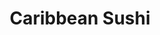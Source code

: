 ---
layout: place
title: "Caribbean Sushi"
permalink: /oklahoma/broken-arrow/caribbean-sushi.html
stateAbbr: OK
stateName: Oklahoma
cityName: Broken Arrow
seo:
  name: "Caribbean Sushi"
  type: Restaurant
  links: http://www.caribbeansushi.com/
description: "Caribbean Sushi serves delicious sushi in Broken Arrow, Oklahoma. Try fresh Japanese dishes for a great dining experience. "
place_id: ChIJX8C7wECJtocRvVoLsDNOwY4
photos:
  - name: >-
      places/ChIJX8C7wECJtocRvVoLsDNOwY4/photos/AeeoHcKyncKzPidIzF7-dvsOtNcLrTKn7QhEdZS23tEBvOfTBT1WNz8xL2CNVA6OYZalAax9ojfNXr2fMhWj81pwD9c8S5uG8aviKbqW77cmA3iDw4CAFjbwpTBB1PvKHK2JcdVkNFsTJ2vGG23pk_7fyzuN6oixMwh1wzzSxUighE-0lwHI7mw8Qns0JM13OCbROilG91qXO89EEGWTOtm_vvsodDNVm6rLD9Zi5eYhTm0-NQbTLo9GFctFj8yj3lyNuyofC5y6MnhlLv2iCBKQgqFIQObNAP0p8SBKCDtIAPEiJhkowtH142bfBGxuKWAodNfb-GrBowX6ihahuytZh-Eig2PeBpPIN8weXkWgstz5fIcMBUYfDou8JnF_-pPXCEv_LASowi6ud-8iAGMt1Bbsy6xdwD9L2dXyDgtEWBKUkw
    widthPx: 3840
    heightPx: 2160
    authorAttributions:
      - displayName: Michael Carter
        uri: https://maps.google.com/maps/contrib/115619812377581546687
        photoUri: >-
          https://lh3.googleusercontent.com/a-/ALV-UjWdchqwKkXKv6eUlLcP0FwDZdQCmf-vgxCVGoyM1GdTWipTIODFdQ=s100-p-k-no-mo
    flagContentUri: >-
      https://www.google.com/local/imagery/report/?cb_client=maps_api_places.places_api&image_key=!1e10!2sCIHM0ogKEICAgIDGuPT_TA&hl=en-US
    googleMapsUri: >-
      https://www.google.com/maps/place//data=!3m4!1e2!3m2!1sCIHM0ogKEICAgIDGuPT_TA!2e10!4m2!3m1!1s0x87b68940c0bbc05f:0x8ec14e33b00b5abd
  - name: >-
      places/ChIJX8C7wECJtocRvVoLsDNOwY4/photos/AeeoHcITaWgug0YRvV7mnSYLnuhB3pv1nLGFWiCdIhavYOCtRob-3ZLg6f5cDGIUlDJC2wALYvIVKgDXuSNF7QOrSMLC90O_4OTisgYAHR1Fj3FDrTOinD4atXhqmk2iKubPjSlXdQ87COi0WAnN41K9J4yiipO3iSzagYw-PwpwZLNDlo3BAmgl1r6Kd2NqAirV1efb5BlrGxkis44apcdjVobkyVrlqkxrUU6ycwySnWfHR6Jy6yX7tS_9TXy7ngJeoaFfYKR4VpS7NHmY3V-6d3wyyq2C5ihe6SeLRv_FHjMwnA
    widthPx: 3503
    heightPx: 2215
    authorAttributions:
      - displayName: Caribbean Sushi
        uri: https://maps.google.com/maps/contrib/112967378132761323451
        photoUri: >-
          https://lh3.googleusercontent.com/a-/ALV-UjU_v6bInq42kt_A93UILOl12ohudzCiw9a0tiSPDoV84c4fAoTG=s100-p-k-no-mo
    flagContentUri: >-
      https://www.google.com/local/imagery/report/?cb_client=maps_api_places.places_api&image_key=!1e10!2sAF1QipNJMQ_IvMXCn1vxz2oLpuTrzCZzVDhwUXdloZM0&hl=en-US
    googleMapsUri: >-
      https://www.google.com/maps/place//data=!3m4!1e2!3m2!1sAF1QipNJMQ_IvMXCn1vxz2oLpuTrzCZzVDhwUXdloZM0!2e10!4m2!3m1!1s0x87b68940c0bbc05f:0x8ec14e33b00b5abd
  - name: >-
      places/ChIJX8C7wECJtocRvVoLsDNOwY4/photos/AeeoHcJ31P1qqppJyvZyuzqlo5GuMZ8bI6VvKtHhnXwjbTv9zc0EM_mB7YmPBtaEKx_P-v9IdyAtuQWX-oH9wGz5oqmloQ-p6plpuosqwqXSJm35XGq5vEInBVuw5Yfncamt9CRlgn8NMENmMjdmihDcT16Wmjsobwlo-gjlN0xcQioXoLDeLE29x1eW5FNVhM7a7Hw28trV42URo8IoZ0ANG8unndH8COPs6FAJeAUnTjdwfmdWWi0q2Xgc7bQ7NG2CI77brlkz3iK9m5zusv3_jegFMbRQSlqALfbZvAU-NkGIMyPuv_i8SosYiWkDietACQYVc_atYujUY6dqWh-5HRQrA-eGCkvx0g294mEXAchk0S4fjsCxw-nOXJl8RVgjh8dhLOX0BtrbtHMKsyFAs_oXTaWbk6BALeWQ6uCZVMhham8z
    widthPx: 4320
    heightPx: 3112
    authorAttributions:
      - displayName: Alexis Sabino
        uri: https://maps.google.com/maps/contrib/107524795517587438518
        photoUri: >-
          https://lh3.googleusercontent.com/a-/ALV-UjXcQSFsZsZ0e4bO2UvCA_wIQB9IZx6bX1mW0BMhdKHGizUBdWnx=s100-p-k-no-mo
    flagContentUri: >-
      https://www.google.com/local/imagery/report/?cb_client=maps_api_places.places_api&image_key=!1e10!2sCIHM0ogKEICAgMCwz762jwE&hl=en-US
    googleMapsUri: >-
      https://www.google.com/maps/place//data=!3m4!1e2!3m2!1sCIHM0ogKEICAgMCwz762jwE!2e10!4m2!3m1!1s0x87b68940c0bbc05f:0x8ec14e33b00b5abd
  - name: >-
      places/ChIJX8C7wECJtocRvVoLsDNOwY4/photos/AeeoHcLM-c3z0cFVodsj57qD7J-WW0_WxVtzBh3LPA9iYHmClm8__8VjMVeM2u8RFICo102aR9KYx60j3nTdi49UeRSGH2aqcT7ZQway4JfM_j8pNjDEFUKe31KDt6HQrLe5TeCLjNkytYYI8Qf-dOactyTnav-afR3P3ouP66ANMMG0nbxNOBP-0L1Vlde8E-t4hoGzxvH5SMu0-iUu6zZ3FdzTHA6hAq4tgLSSDNr-dD-UTIfKStXATMbDqaFBI0m5SaybFW68HyegHr5WuoR4rRPp5EN8ZGJQdLaBoRk2k86pBaSp3m2AmzEJIbN-Ks3iUrEiGmZ_y3shCYvkxcnxUjm-zaqa3vD6ZMdi9XDR75sArVCmRxhCYgnqevUdiqWL3nMTfl7swmng1LunINsh6heXbffR8BogXrSEYNnHIGcmRw
    widthPx: 1080
    heightPx: 1361
    authorAttributions:
      - displayName: Alexis Sabino
        uri: https://maps.google.com/maps/contrib/107524795517587438518
        photoUri: >-
          https://lh3.googleusercontent.com/a-/ALV-UjXcQSFsZsZ0e4bO2UvCA_wIQB9IZx6bX1mW0BMhdKHGizUBdWnx=s100-p-k-no-mo
    flagContentUri: >-
      https://www.google.com/local/imagery/report/?cb_client=maps_api_places.places_api&image_key=!1e10!2sCIHM0ogKEICAgMCwz762Lw&hl=en-US
    googleMapsUri: >-
      https://www.google.com/maps/place//data=!3m4!1e2!3m2!1sCIHM0ogKEICAgMCwz762Lw!2e10!4m2!3m1!1s0x87b68940c0bbc05f:0x8ec14e33b00b5abd
  - name: >-
      places/ChIJX8C7wECJtocRvVoLsDNOwY4/photos/AeeoHcL1wwi6a4vn2cUZV5BEdri3em4iwjhSbS2VKWJIpzseh0WAg3XYyBIaE8u6a0yS9XQRNLxqcT_q0pgwf76UejE-ikCvVG4lBxmabYemX0v6Em3PGz7xE7q0j__Hw-9D009jP0bN5o8Yzc8Xl3F2XAivCU190VI_xslArlCH3bGqimH1xL9VgCEE8wn02uMEPrvkm0A2NUb3IBPR7mJXaYKGP24gMMdRmfpGT5ajFR2lCcmDfQBghhdJQdRePZJ6EhxMYzjjKi1rK38Rx2LWHIn7Dtv4ptLwt_lty4YKJE3lahYqlc7WXqsSURDhKNqsEqmNAQy1_5Ss62pWDbzTzexFAZdGp2FuYt4qyFWW_qRHLCJkhV3QySS1fSKHhaetFZUzrxQfm30n9mQNBCbMPLMmS8Od-0CtSxkEiwWYBPyyaGfe
    widthPx: 4320
    heightPx: 3096
    authorAttributions:
      - displayName: Alexis Sabino
        uri: https://maps.google.com/maps/contrib/107524795517587438518
        photoUri: >-
          https://lh3.googleusercontent.com/a-/ALV-UjXcQSFsZsZ0e4bO2UvCA_wIQB9IZx6bX1mW0BMhdKHGizUBdWnx=s100-p-k-no-mo
    flagContentUri: >-
      https://www.google.com/local/imagery/report/?cb_client=maps_api_places.places_api&image_key=!1e10!2sCIHM0ogKEICAgMCwz762twE&hl=en-US
    googleMapsUri: >-
      https://www.google.com/maps/place//data=!3m4!1e2!3m2!1sCIHM0ogKEICAgMCwz762twE!2e10!4m2!3m1!1s0x87b68940c0bbc05f:0x8ec14e33b00b5abd
  - name: >-
      places/ChIJX8C7wECJtocRvVoLsDNOwY4/photos/AeeoHcKle6JjXG-YhSuu4cMHENSkZtT-LPIUW0P8O_zllXsXB0LF1K2XBNySaeuVxY3AhRAfi4lCIrIQq-OBstp7vUkbiOk3Q-Hv4R9jARwnXzeNP9gbI_MXlmC9X4jbP0EFHwu2aysuPQvDjVcd3TrBqABVM5UertJoqNd3Fm0rF85Vz8LezGVzBBwEcxSxOaLKj2yyVjFI8srsMjN6oOnUcb_SZLfTnI_aFasBDW_DkwTiyVv5bSKxe0pdPKaQYvsgBFiumIBWustwQIb2OhfIGz1wVhF4TiYgTZMAKDLxtSq_Xe1SKWTYrX_zRUrwYgn3q4gB6OV7mr_0mcqnnDn8LIcCdocyT1HP1zEE5OqwtPaL4hbF7cv66ekFG8yCbCbL2D90oKlq4gxTmbLxC-ebgMhLAGaJJd5NQ7_abVnm6Kw
    widthPx: 1080
    heightPx: 1397
    authorAttributions:
      - displayName: Alexis Sabino
        uri: https://maps.google.com/maps/contrib/107524795517587438518
        photoUri: >-
          https://lh3.googleusercontent.com/a-/ALV-UjXcQSFsZsZ0e4bO2UvCA_wIQB9IZx6bX1mW0BMhdKHGizUBdWnx=s100-p-k-no-mo
    flagContentUri: >-
      https://www.google.com/local/imagery/report/?cb_client=maps_api_places.places_api&image_key=!1e10!2sCIHM0ogKEICAgMCwz762Tw&hl=en-US
    googleMapsUri: >-
      https://www.google.com/maps/place//data=!3m4!1e2!3m2!1sCIHM0ogKEICAgMCwz762Tw!2e10!4m2!3m1!1s0x87b68940c0bbc05f:0x8ec14e33b00b5abd
  - name: >-
      places/ChIJX8C7wECJtocRvVoLsDNOwY4/photos/AeeoHcJe7n3yOYwBZkeQ4GkmNj2el-vVDN9BXYyZZzTi1sVmxIgXet-yiTxUtIW67JnNl7TvBpLwvo-3ACJsAzaV2iRXOnVjuWgxfI7rayh4FKxR3yoA4_Bu0ZSvfnL5lR436kaF0fc35bGezq74WYhyBnj0w-84JGf2LbJADbS63ydLOFF8Ov-etOUFs_kznksFtPZq39DYA0eIeiWYKAceV1PBAaSIK-vWSrxgwqihFuSpMHOcA1bv46t1sd1RHD69OiqQpuujED7za3oUHMEKlTcfASx6oz5XeU_ze4zqSNweJNt7uiyqOXuXjAbakrRki53dwsuJw-bImaKS0jEUWLOyn4EWt-WUNU3odOGuj6niydEfAghSiC83SG6Mftt5WCI0fUrwbB0_UFS2f8o8tuvBd-WG3Nr0GGBztrmJY8FWOQ
    widthPx: 4032
    heightPx: 3024
    authorAttributions:
      - displayName: Martha Addison
        uri: https://maps.google.com/maps/contrib/117283434145766202002
        photoUri: >-
          https://lh3.googleusercontent.com/a-/ALV-UjULWOFHovxxFwRIvY80wJxt6aWlhSajqbKQuQiKLsoslk0fVbyIVg=s100-p-k-no-mo
    flagContentUri: >-
      https://www.google.com/local/imagery/report/?cb_client=maps_api_places.places_api&image_key=!1e10!2sCIHM0ogKEICAgICr86jlDQ&hl=en-US
    googleMapsUri: >-
      https://www.google.com/maps/place//data=!3m4!1e2!3m2!1sCIHM0ogKEICAgICr86jlDQ!2e10!4m2!3m1!1s0x87b68940c0bbc05f:0x8ec14e33b00b5abd
  - name: >-
      places/ChIJX8C7wECJtocRvVoLsDNOwY4/photos/AeeoHcLzA4jhNE4OvsPnGFhKBUyytjkZ3QfuTFZQsXWLfvmgZtxuaveOGdgjZHE0rHeg9MIQSxmYFRssDlpzSW4O9CsTxBId1oCZgtqMELL7uxZbSsUshrXUGKuqQT7n9kjf3t9RQGATI02jUnAgDSKPvkTO-Csf4mTXRvPd5w9W0dKEZvCrWhaQasy8XlXv1aknfhW4xPnjEdUbb-Yi-9FiGVwY9DqvOCPy7q-YRu8uNbItkQ9adBSx587EP46_2-RUxp6k6hxjTesEsGvBEXe7EFgBLEJfYoAi8y0kGE6Pg9bwtJ_DcLxTN16icgx7i5VDgSJSz4VFHDoBIikw037x5a3mcaXXGi3ikMr2b-bFbsim0-yZWSbKLRLPNvG3WcHqpziGtm9Arl3UYr7UCAwSBRRw0aKWav03TVnYop3wZq0
    widthPx: 1080
    heightPx: 1269
    authorAttributions:
      - displayName: Alexis Sabino
        uri: https://maps.google.com/maps/contrib/107524795517587438518
        photoUri: >-
          https://lh3.googleusercontent.com/a-/ALV-UjXcQSFsZsZ0e4bO2UvCA_wIQB9IZx6bX1mW0BMhdKHGizUBdWnx=s100-p-k-no-mo
    flagContentUri: >-
      https://www.google.com/local/imagery/report/?cb_client=maps_api_places.places_api&image_key=!1e10!2sCIHM0ogKEICAgMCwz762dw&hl=en-US
    googleMapsUri: >-
      https://www.google.com/maps/place//data=!3m4!1e2!3m2!1sCIHM0ogKEICAgMCwz762dw!2e10!4m2!3m1!1s0x87b68940c0bbc05f:0x8ec14e33b00b5abd
  - name: >-
      places/ChIJX8C7wECJtocRvVoLsDNOwY4/photos/AeeoHcL6mPgiClK4ccoQmvlMnOv9CR9Nmhsft5aL9eq4zVAIqnxOx-AK8P2dEV2V18lB2lSogpTC8_Uiz4mrzIqyndLfXLmH73iyvL95q79xUY8ZCBwXuuOggbzlY-48nBja28otEkbLRpIT0DoJidY6Z4gtPMfDw7zyItDasXiXIwSfROpb3yi0xmlafvAL71F7S0-1nSeFzznXNeMoXbUVX_sgmgi_BzcaUUBnSSJWMZZVBYPOi-VQPIUd4zIeQjWjvgdbv4HS8SmDrZcZ9aotct_ltccUaggdEBhg4ZNL0mz3PtvFo6YM1n2woFuQtLghZnpsXQeA7y2lkz4IeB52YGJZp_4Zec3lHDiVf67PCZYbaPRoSWVj97PoK5SQj7Jpx2BUIUIikmnvEy4nH8tUtsbE9lJuYR8A-RasDpvcgvI
    widthPx: 4032
    heightPx: 2268
    authorAttributions:
      - displayName: dimplechin68
        uri: https://maps.google.com/maps/contrib/107478205540761262339
        photoUri: >-
          https://lh3.googleusercontent.com/a/ACg8ocL2NGhk6rdN6E32PltYBIa__34aI549E5YZ-tCu9fepj1mZ7w=s100-p-k-no-mo
    flagContentUri: >-
      https://www.google.com/local/imagery/report/?cb_client=maps_api_places.places_api&image_key=!1e10!2sCIHM0ogKEICAgIDpqqXETg&hl=en-US
    googleMapsUri: >-
      https://www.google.com/maps/place//data=!3m4!1e2!3m2!1sCIHM0ogKEICAgIDpqqXETg!2e10!4m2!3m1!1s0x87b68940c0bbc05f:0x8ec14e33b00b5abd
  - name: >-
      places/ChIJX8C7wECJtocRvVoLsDNOwY4/photos/AeeoHcI0YRHKMu8VR2uTaaBa8eqP6SkEKBOAZp8Ms2yn3HvSUb9CHnY8zpAUb3nnMIqTWoRXXR9nKaDVi1VkFLAA6ZAfS2_32oouYjElgecxDJwQkYj-jRN_2xknxuOGAY35Nvjr31yarftjaN6jmp7j1bq8z4_mUSQ8hIr4_Yn2V9M0MrqZ0RmThgdGD7PsiZe6K6TP7U7KclgBZsl5qzWGMjkc8Olrxw-H2IBS32tjC9_csw7o4SetQ8ZTIBWbJ7j9KPvi7WX6v9N6ByrMuR8C5cQJ4LqlygTEDnZEXt1iR1SgTTNxTkYXPRteeOLQeItwlKLm7-tP2Vrn8hec_WnWEWyY_G_2JIGsw87aBA0raAd3g__OFur-wXonEfmFKWRGFTuhfyPRGUB_Zawp1IBeKG_GIXI6zcZXYSsDbSOmZpZIzbMi
    widthPx: 4000
    heightPx: 3000
    authorAttributions:
      - displayName: Christy W
        uri: https://maps.google.com/maps/contrib/107255753313087507446
        photoUri: >-
          https://lh3.googleusercontent.com/a-/ALV-UjXKC-bDQ64NbYXPGMhQmNsiXsb4WukUZXfawq0-xZZDoJ1defgJ=s100-p-k-no-mo
    flagContentUri: >-
      https://www.google.com/local/imagery/report/?cb_client=maps_api_places.places_api&image_key=!1e10!2sCIHM0ogKEICAgIDT0-eN8QE&hl=en-US
    googleMapsUri: >-
      https://www.google.com/maps/place//data=!3m4!1e2!3m2!1sCIHM0ogKEICAgIDT0-eN8QE!2e10!4m2!3m1!1s0x87b68940c0bbc05f:0x8ec14e33b00b5abd
address: 3708 S Elm Pl, Broken Arrow, OK 74011, USA
street: 3708 S Elm Pl
city: Broken Arrow
state: OK
zip: '74011'
country: USA
neighborhood: null
latitude: '36.015931'
longitude: '-95.798955'
accessibility_options:
  wheelchairAccessibleParking: true
  wheelchairAccessibleEntrance: true
  wheelchairAccessibleRestroom: true
  wheelchairAccessibleSeating: true
business_status: OPERATIONAL
name: Caribbean Sushi
google_maps_links:
  directionsUri: >-
    https://www.google.com/maps/dir//''/data=!4m7!4m6!1m1!4e2!1m2!1m1!1s0x87b68940c0bbc05f:0x8ec14e33b00b5abd!3e0
  placeUri: https://maps.google.com/?cid=10286589007794756285
  writeAReviewUri: >-
    https://www.google.com/maps/place//data=!4m3!3m2!1s0x87b68940c0bbc05f:0x8ec14e33b00b5abd!12e1
  reviewsUri: >-
    https://www.google.com/maps/place//data=!4m4!3m3!1s0x87b68940c0bbc05f:0x8ec14e33b00b5abd!9m1!1b1
  photosUri: >-
    https://www.google.com/maps/place//data=!4m3!3m2!1s0x87b68940c0bbc05f:0x8ec14e33b00b5abd!10e5
primary_type: Sushi Restaurant
opening_hours:
  regular: null
  current: null
secondary_opening_hours:
  regular:
    weekdayDescriptions: null
    type: null
  current:
    weekdayDescriptions: null
    type: null
phone: (918) 286-1306
price_level: PRICE_LEVEL_MODERATE
price_range: $10 &ndash; $20
rating: '4.8'
rating_count: 650
website: http://www.caribbeansushi.com/
reviews: null
parking_options: null
payment_options: null
allow_dogs: null
curbside_pickup: null
delivery: null
dine_in: null
good_for_children: null
good_for_groups: null
good_for_sports: null
live_music: null
menu_for_children: null
outdoor_seating: null
reservable: null
restroom: null
serves_beer: null
serves_breakfast: null
serves_brunch: null
serves_cocktails: null
serves_coffee: null
serves_dinner: null
serves_dessert: null
serves_lunch: null
serves_vegetarian_food: null
serves_wine: null
takeout: null
summary: null

---